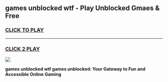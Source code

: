 
## games unblocked wtf - Play Unblocked Gmaes & Free
<h3>
<a href="https://news.freeplayer.one?title=games_unblocked_wtf&ref=23F">CLICK TO PLAY</a></h3>
<hr>

<h3>
<a href="https://news.freeplayer.one?title=games_unblocked_wtf&ref=23F">CLICK 2 PLAY</a>
  
</h3>

<a href="https://news.freeplayer.one?title=games_unblocked_wtf&ref=23F/"><img src="https://clearcache.store/games.png"></a>


**games unblocked wtf games unblocked: Your Gateway to Fun and Accessible Online Gaming**
